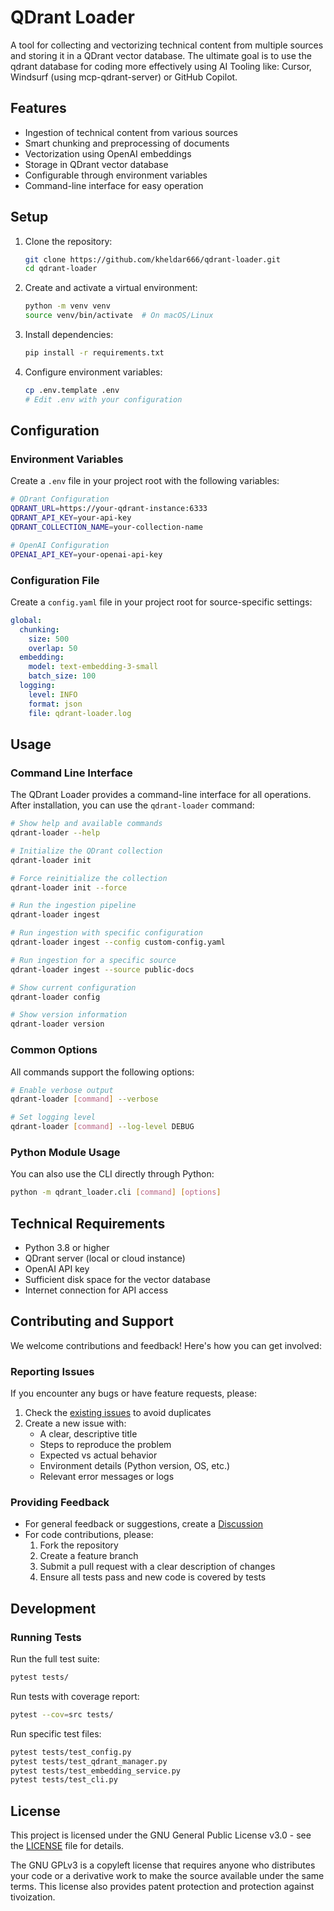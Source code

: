 # QDrant Loader

A tool for collecting and vectorizing technical content from multiple sources and storing it in a QDrant vector database. The ultimate goal is to use the qdrant database for coding more effectively using AI Tooling like: Cursor, Windsurf (using mcp-qdrant-server) or GitHub Copilot.

## Features

- Ingestion of technical content from various sources
- Smart chunking and preprocessing of documents
- Vectorization using OpenAI embeddings
- Storage in QDrant vector database
- Configurable through environment variables
- Command-line interface for easy operation

## Setup

1. Clone the repository:

    ```bash
    git clone https://github.com/kheldar666/qdrant-loader.git
    cd qdrant-loader
    ```

2. Create and activate a virtual environment:

    ```bash
    python -m venv venv
    source venv/bin/activate  # On macOS/Linux
    ```

3. Install dependencies:

    ```bash
    pip install -r requirements.txt
    ```

4. Configure environment variables:

    ```bash
    cp .env.template .env
    # Edit .env with your configuration
    ```

## Configuration

### Environment Variables

Create a `.env` file in your project root with the following variables:

```bash
# QDrant Configuration
QDRANT_URL=https://your-qdrant-instance:6333
QDRANT_API_KEY=your-api-key
QDRANT_COLLECTION_NAME=your-collection-name

# OpenAI Configuration
OPENAI_API_KEY=your-openai-api-key

```

### Configuration File

Create a `config.yaml` file in your project root for source-specific settings:

```yaml
global:
  chunking:
    size: 500
    overlap: 50
  embedding:
    model: text-embedding-3-small
    batch_size: 100
  logging:
    level: INFO
    format: json
    file: qdrant-loader.log
```

## Usage

### Command Line Interface

The QDrant Loader provides a command-line interface for all operations. After installation, you can use the `qdrant-loader` command:

```bash
# Show help and available commands
qdrant-loader --help

# Initialize the QDrant collection
qdrant-loader init

# Force reinitialize the collection
qdrant-loader init --force

# Run the ingestion pipeline
qdrant-loader ingest

# Run ingestion with specific configuration
qdrant-loader ingest --config custom-config.yaml

# Run ingestion for a specific source
qdrant-loader ingest --source public-docs

# Show current configuration
qdrant-loader config

# Show version information
qdrant-loader version
```

### Common Options

All commands support the following options:

```bash
# Enable verbose output
qdrant-loader [command] --verbose

# Set logging level
qdrant-loader [command] --log-level DEBUG
```

### Python Module Usage

You can also use the CLI directly through Python:

```bash
python -m qdrant_loader.cli [command] [options]
```

## Technical Requirements

- Python 3.8 or higher
- QDrant server (local or cloud instance)
- OpenAI API key
- Sufficient disk space for the vector database
- Internet connection for API access

## Contributing and Support

We welcome contributions and feedback! Here's how you can get involved:

### Reporting Issues

If you encounter any bugs or have feature requests, please:

1. Check the [existing issues](https://github.com/kheldar666/qdrant-loader/issues) to avoid duplicates
2. Create a new issue with:
   - A clear, descriptive title
   - Steps to reproduce the problem
   - Expected vs actual behavior
   - Environment details (Python version, OS, etc.)
   - Relevant error messages or logs

### Providing Feedback

- For general feedback or suggestions, create a [Discussion](https://github.com/kheldar666/qdrant-loader/discussions)
- For code contributions, please:
  1. Fork the repository
  2. Create a feature branch
  3. Submit a pull request with a clear description of changes
  4. Ensure all tests pass and new code is covered by tests

## Development

### Running Tests

Run the full test suite:

```bash
pytest tests/
```

Run tests with coverage report:

```bash
pytest --cov=src tests/
```

Run specific test files:

```bash
pytest tests/test_config.py
pytest tests/test_qdrant_manager.py
pytest tests/test_embedding_service.py
pytest tests/test_cli.py
```

## License

This project is licensed under the GNU General Public License v3.0 - see the [LICENSE](LICENSE) file for details.

The GNU GPLv3 is a copyleft license that requires anyone who distributes your code or a derivative work to make the source available under the same terms. This license also provides patent protection and protection against tivoization.
